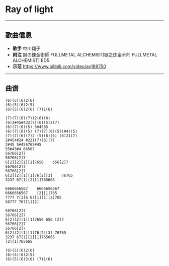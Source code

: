 #  Ray of light

---

## 歌曲信息

- **歌手** 中川翔子
- **附注** 鋼の錬金術師 FULLMETAL ALCHEMIST(钢之炼金术师 FULLMETAL ALCHEMIST) ED5
- **示范** https://www.bilibili.com/video/av189750

---

## 曲谱

```
(6)(5)(6)2(6)
(6)(5)(6)2(5)
(6)(5)(6)2(6) (7)1(6)

(7)(7)(6)(7)12(6)(6)
(6)2#45#432(7)(6)(5)2(7)
(6)(7)(6)(5) 5#4565
(6)(7)(6)(5) (7)(7)(6)(5)(#4)(5)
(7)(7)(6)(7)2 (5)(6)(6) (6)21(7)
2#454#24 #221(7)(6)(7)
2#45 5#456765#45
55#43#4 66567
56766[2]7
56766[2]7
6[2][2][1][1]7656    656[2]7
56766[2]7
56766[2]7
6[2][2][1][1]76[2][3]    76765
3237 67[1][2][1]765665

6666656567    6666656567
6666656567    [2][1]765
7777 7[1]6 67[1][1][2]765
56777 767[1][2]

56766[2]7
56766[2]7
6[2][2][1][1]7656 656 [2]7
56766[2]7
56766[2]7
6[2][2][1][1]76[2][3] 76765
3237 67[1][2][1]765665
[2][1]765665

(6)(5)(6)2(6)
(6)(5)(6)2(5)
(6)(5)(6)2(6) (7)1(6)
```

